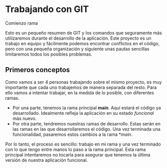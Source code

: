 # Trabajando con GIT

Comienzo rama

Esto es un pequeño resumen de GIT y los comandos que seguramente más utilizaremos durante el desarrollo de la aplicación. Este proyecto es un trabajo en equipo y fácilmente podemos encontrar conflictos en el código, pero con una pequeña organización y siguiente unas pautas sencillas limitaremos todos los posibles problemas.

## Primeros conceptos

Como vamos a ser 4 personas trabajando sobre el mismo proyecto, es muy importante que cada uno trabajemos de manera separada del resto. Para ello vamos a intentar trabajar, en la medida de lo posible, con diferentes ramas.

- Por una parte, tenemos la rama principal **main**. Aquí estará el código ya desarrollado. Idealmente refleja la aplicación en su estado _funcional_ más nuevo.
- Por otra parte, tendremos nuestras ramas de desarrollo. Estas serán en las ramas en las que desarrollaremos el código. Una vez terminada una funcionalidad, pasaremos estos cambios a la rama \*_main_.

Por lo tanto, el proceso es sencillo: trabajo en mi rama y una vez terminado con lo que tengo entre manos lo paso a la rama principal. Esta rama principal intentaremos no tocarla para asegurar que tenemos la última versión de nuestra aplicación funcional.
